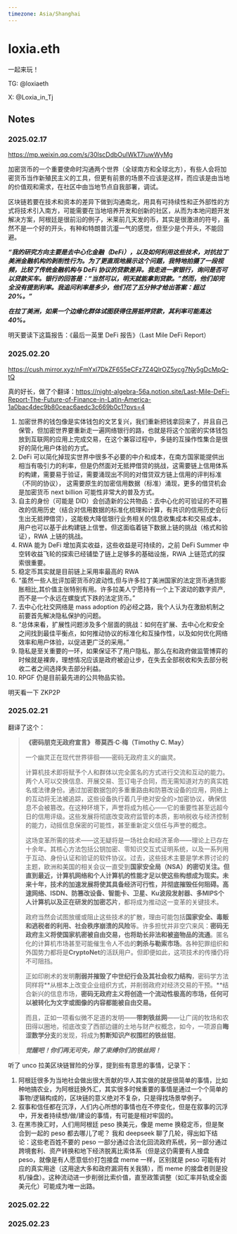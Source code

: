 ```yaml
---
timezone: Asia/Shanghai
---
```



# loxia.eth

一起来玩！ 

TG: @loxiaeth

X: @Loxia_in_Tj

## Notes

<!-- Content_START -->

### 2025.02.17

https://mp.weixin.qq.com/s/30lscDdbOuIWkT7iuwWyMg

加密货币的一个重要使命时沟通两个世界（全球南方和全球北方），有些人会将加密货币当作新殖民主义的工具，但更有前景的场景不应该是这样，而应该是由当地的价值观和需求，在社区中由当地节点自我部署，调试。

区块链若要在技术和资本的差异下做到沟通南北，用具有可持续性和正外部性的方式将技术引入南方，可能需要在当地培养开发和创新的社区，从而为本地问题开发解决方案，阿根廷是很前沿的例子，米莱前几天发的币，其实是很激进的符号，虽然不是一个好的开头，有种和特朗普沆瀣一气的感觉，但至少是个开头，不能回避。

***“我的研究方向主要是去中心化金融（DeFi），以及如何利用这些技术，对抗拉丁美洲金融机构的剥削性行为。为了更直观地展示这个问题，我特地拍摄了一段视频，比较了传统金融机构与 DeFi 协议的贷款差异。我走进一家银行，询问是否可以贷款买车。银行的回答是：“当然可以，明天就能拿到贷款。”然而，他们却完全没有提到利率。我追问利率是多少，他们花了五分钟才给出答案：超过 20%。”***

***在拉丁美洲，如果一个边缘化群体试图获得住房抵押贷款，其利率可能高达 40%。***

明天要读下这篇报告：《最后一英里 DeFi 报告》（Last Mile DeFi Report）

### 2025.02.20

https://cush.mirror.xyz/nFmYxl7DkZF655eCFz7Z4QlrOZ5ycg7Ny5gDcMpQ-tQ

真的好长，做了个翻译：https://night-algebra-56a.notion.site/Last-Mile-DeFi-Report-The-Future-of-Finance-in-Latin-America-1a0bac4dec9b80ceac6aedc3c669b0c1?pvs=4

1. 加密世界的钱包像是实体钱包的文艺复兴，我们重新把钱拿回来了，并且自己保管，但加密世界要重新走一遍网络银行的路，也就是将这个加密的实体钱包放到互联网的应用上完成交易，在这个兼容过程中，多链的互操作性集合是很好的简化用户体验的方式。
2. DeFi 可以简化掉现实世界中很多不必要的中介和成本，在南方国家能提供出相当有吸引力的利率，但是仍然面对无抵押借贷的挑战，这需要链上信用体系的构建，需要易于验证，需要涌现出不同的对借贷双方链上信用的评判标准（不同的协议）， 这需要原生的加密信用数据（标准）涌现，更多的借贷机会是加密货币 next billion 可能性非常大的普及方式。
3. 自主的身份（可能是 DID）会创造新的公共物品：去中心化的可验证的不可篡改的信用历史（结合对信用数据的标准化梳理和计算，有共识的信用历史会衍生出无抵押借贷），这能极大降低银行业务相关的信息收集成本和交易成本，用户也可以基于此构建链上信誉。但这面临着链下数据上链的挑战（格式和验证），RWA 上链的挑战。
4. RWA 能为 DeFi 增加真实收益，这些收益是可持续的，之前 DeFi Summer 中空转收益飞轮的探索已经铺垫了链上足够多的基础设施，RWA 上链范式的探索很重要。
5. 稳定币其实就是目前链上采用率最高的 RWA
6. “虽然一些人批评加密货币的波动性,但与许多拉丁美洲国家的法定货币通货膨胀相比,其价值主张特别有用。许多拉美人宁愿持有一个上下波动的数字资产,而不是一个永远在螺旋式下跌的法定货币。”
7. 去中心化社交网络是 mass adoption 的必经之路，我个人认为在激励机制之前要首先解决隐私保护的问题。
8. “总体来看，扩展性问题涉及多个层面的挑战：如何在扩展、去中心化和安全之间找到最佳平衡点，如何推动协议的标准化和互操作性，以及如何优化网络效率和用户体验，以促进更广泛的采用。”
9. 隐私是至关重要的一环，如果保证不了用户隐私，那么在和政府做监管博弈的时候就是裸奔，理想情况应该是政府被迫让步，在失去全部税收和失去部分税收二者之间选择失去部分利益。
10. RPGF 仍是目前最先进的公共物品实验。

明天看一下 ZKP2P

### 2025.02.21

翻译了这个：

> **《密码朋克无政府宣言》
> 蒂莫西·C·梅（Timothy C. May）**
> 
> 一个幽灵正在现代世界徘徊——密码无政府主义的幽灵。
> 
> 计算机技术即将赋予个人和群体以完全匿名的方式进行交流和互动的能力。两个人可以交换信息、开展交易、签订电子合同，而无需知道对方的真实姓名或法律身份。通过加密数据包的多重重路由和防篡改设备的应用，网络上的互动将无法被追踪，这些设备执行着几乎绝对安全的>加密协议，确保信息不会被篡改。在这种环境下，声誉将成为核心——它的重要性甚至远超今日的信用评级。这些发展将彻底改变政府监管的本质，影响税收与经济控制的能力，动摇信息保密的可能性，甚至重新定义信任与声誉的概念。
> 
> 这场变革所需的技术——这无疑将是一场社会和经济革命——理论上已存在十余年。其核心方法包括公钥加密、零知识交互式证明系统，以及一系列用于互动、身份认证和验证的软件协议。过去，这些技术主要是学术界讨论的主题，欧洲和美国的相关会议一直受到**国家安全局（NSA）的密切关注。但直到最近，计算机网络和个人计算机的性能才足以使这些构想成为现实。未来十年，技术的加速发展将使其具备经济可行性，并彻底摧毁任何阻碍。高速网络、ISDN、防篡改设备、智能卡、卫星、Ku波段发射器、多MIPS个人计算机以及正在研发的加密芯片**，都将成为推动这一变革的关键技术。
> 
> 政府当然会试图放缓或阻止这些技术的扩散，理由可能包括**国家安全、毒贩和逃税者的利用、社会秩序崩溃的风险**等。许多担忧并非空穴来风：**密码无政府主义将使国家机密被自由交易，也将助长非法和被盗物品的流通**。匿名化的计算机市场甚至可能催生令人不齿的**刺杀与勒索市场**。各种犯罪组织和外国势力都将是**CryptoNet**的活跃用户。但即便如此，这项技术的传播仍将不可阻挡。
> 
> 正如印刷术的发明**削弱并摧毁了中世纪行会及其社会权力结构**，密码学方法同样将**从根本上改变企业组织方式，并削弱政府对经济交易的干预。**结合新兴的信息市场，**密码无政府主义将创造一个流动性极高的市场，任何可以被转化为文字或图像的内容都能被自由交易。**
> 
> 而且，正如一项看似微不足道的发明——**带刺铁丝网**——让广阔的牧场和农田得以圈地，彻底改变了西部边疆的土地与财产权概念，如今，一项源自**晦涩数学分支**的发现，将成为**剪断知识产权围栏的铁丝钳**。
> 
> ***觉醒吧！你们再无可失，除了束缚你们的铁丝网！***

听了 unco 拉美区块链冒险的分享，提到些有意思的事情，记录下：

1. 阿根廷很多为当地社会做出很大贡献的华人其实做的就是很简单的事情，比如种地搞农业，为阿根廷换外汇，其实很多时候重要的事情是通过一个个简单的事物/逻辑构成的，区块链的意义绝对不复杂，只是得找场景举例子。
2. 叙事和信任都在沉浮，人们内心所想的事情也在不停变化，但是在叙事的沉浮中，开发者持续想/做/建设的事情，有可能是相对牢固的。
3. 在黑市换汇时，人们用阿根廷 peso 换美元，像是 meme 换稳定币，但是聚合到一起的 peso 都去哪儿了呢？ 我和 deepseek 聊了几轮，得出如下结论：这些老百姓不要的 peso 一部分通过合法化回流政府系统，另一部分通过跨境套利、资产转换和地下经济脱离比索体系（但是这仍需要有人接盘 peso，就像是有人愿意低价打包接盘 meme 一样，区别就是 peso 可能有对应的真实用途（这用途大多和政府漏洞有关我猜），而 meme 的接盘者则是投机/操盘）。这种流动进一步削弱比索价值，直至政策调整（如汇率并轨或全面美元化）可能成为唯一出路。

### 2025.02.22



### 2025.02.23

<!-- Content_END -->
